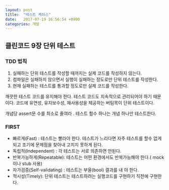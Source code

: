 ```yaml
---
layout: post
title:  "테스트 케이스"
date:   2017-07-19 16:56:54 +0900
categories: 개발
---
```



## 클린코드 9장 단위 테스트
### TDD 법칙
1. 실패하는 단위 테스트를 작성할 때까지는 실제 코드를 작성하지 않는다.
2. 컴파일은 실패하지 않으면서 실행이 실패하는 정도로만 단위 테스트를 작성한다.
3. 현재 실패하는 테스트를 통과할 정도로만 실제 코드를 작성한다.

깨끗한 테스트 코드를 유지해야 한다. 테스트 코드도 지속적으로 관리되어야 하기 때문이다.
코드에 유연성, 유지보수성, 재사용성을 제공하는 버팀목이 단위 테스트이다.

개념당 assert문 수를 최소로 줄여라 .
테스트 함수 하나는 개념 하나만 테스트한다.

### FIRST
- 빠르게(Fast) : 테스트는 빨라야 한다. 테스트가 느리다면 자주 테스트를 할수 없게 되고 조기에 문제점을 찾아내 고치지 못하게 된다.
- 독립적(Independent) : 각 테스트는 서로 의존하면 안된다.
- 반복가능하게(Repeatable): 테스트는 어떤 환경에서도 반복가능해야 한다.( mock 이나 stub 사용)
- 자가검증(Self-validating) : 테스트는 부울(bool) 결과를 내 야 한다.
- 적시성(Timely): 단위 테스트는 테스트하려는 실행코드를 구현하기 직전에 구현한다.
